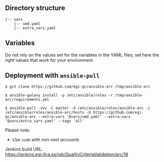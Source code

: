 ## Directory structure

    |-- vars
        |-- umd.yaml
        |-- extra_vars.yaml

## Variables

Do not rely on the values set for the variables in the YAML files; set here 
the right values that work for your environment.

## Deployment with `ansible-pull`

    $ git clone https://github.com/egi-qc/ansible-arc /tmp/ansible-arc

    $ ansible-galaxy install -p /etc/ansible/roles -r /tmp/ansible-arc/requirements.yml

    $ ansible-pull -vvv -C master -d /etc/ansible/roles/ansible-arc -i /etc/ansible/roles/ansible-arc/hosts -U https://github.com/egi-qc/ansible-arc --extra-vars '@vars/umd.yaml' --extra-vars '@vars/extra_vars.yaml' --tags 'all'

Please note:
  - _Use `sudo` with non-root accounts_

Jenkins build URL: https://jenkins.egi.ifca.es/job/QualityCriteriaValidation/arc/18
